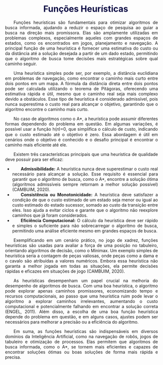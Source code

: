 <div style="text-indent: 2em; text-align: justify;">

<h1 style="color: #070743; font-weight: bold; text-align: center">Funções Heurísticas</h1> 

<p>Funções heurísticas são fundamentais para otimizar algoritmos de busca informada, ajudando a reduzir o espaço de pesquisa ao guiar a busca na direção mais promissora. Elas são amplamente utilizadas em problemas complexos, especialmente aqueles com grandes espaços de estados, como os encontrados em jogos, planejamento e navegação. A principal função de uma heurística é fornecer uma estimativa do custo ou da distância até a solução desejada a partir de um dado estado, permitindo que o algoritmo de busca tome decisões mais estratégicas sobre qual caminho seguir.</p>

<p>Uma heurística simples pode ser, por exemplo, a distância euclidiana em problemas de navegação, como encontrar o caminho mais curto entre dois pontos em um mapa. A fórmula da distância direta entre dois pontos pode ser calculada utilizando o teorema de Pitágoras, oferecendo uma estimativa rápida e útil, mesmo que o caminho real seja mais complexo devido a obstáculos. Esse tipo de heurística é considerado admissível, pois nunca superestima o custo real para alcançar o objetivo, garantindo que o algoritmo encontre o caminho mais curto.</p>

<p>No caso de algoritmos como o A*, a heurística pode assumir diferentes formas dependendo do problema em questão. Em algumas variações, é possível usar a função h(𝑛)=0, que simplifica o cálculo de custo, indicando que o custo estimado até o objetivo é zero. Essa abordagem é útil em cenários onde o objetivo é conhecido e o desafio principal é encontrar o caminho mais eficiente até ele.</p>

Existem três características principais que uma heurística de qualidade deve possuir para ser eficaz:

<ul>
    <li><strong>Admissibilidade:</strong> A heurística nunca deve superestimar o custo real necessário para alcançar a solução. Esse requisito é essencial para garantir que o algoritmo de busca, como o A*, encontre a solução ótima (algoritmos admissíveis sempre retornam a melhor solução possível) (CAMBUIM, 2020).
    <li><strong>Consistência ou Monotonicidade:</strong> A heurística deve satisfazer a condição de que o custo estimado de um estado seja menor ou igual ao custo estimado do estado sucessor, somado ao custo da transição entre eles. Isso ajuda a evitar ciclos e garante que o algoritmo não reexplore caminhos que já foram considerados.
    <li><strong>Eficiência Computacional:</strong> O cálculo da heurística deve ser rápido e simples o suficiente para não sobrecarregar o algoritmo de busca, permitindo uma análise eficiente mesmo em grandes espaços de busca.
</ul>

<p>Exemplificando em um cenário prático, no jogo de xadrez, funções heurísticas são usadas para avaliar a força de uma posição no tabuleiro, orientando algoritmos de decisão, como o Minimax. Um exemplo simples de heurística seria a contagem de peças valiosas, onde peças como a dama e o cavalo são atribuídas a valores numéricos. Embora essa heurística não garanta a melhor jogada em todas as situações, ela permite decisões rápidas e eficazes em situações de jogo (CAMBUIM, 2020).</p>

<p>As heurísticas desempenham um papel crucial na melhoria do desempenho de algoritmos de busca. Com uma boa heurística, o algoritmo pode explorar apenas caminhos promissores, economizando tempo e recursos computacionais, ao passo que uma heurística ruim pode levar o algoritmo a explorar caminhos irrelevantes, aumentando o custo computacional e potencialmente falhando em encontrar a solução correta (ENGEL, 2011). Além disso, a escolha de uma boa função heurística depende do problema em questão, e em alguns casos, ajustes podem ser necessários para melhorar a precisão ou a eficiência do algoritmo.</p>

<p>Em suma, as funções heurísticas são indispensáveis em diversos domínios da Inteligência Artificial, como na navegação de robôs, jogos de tabuleiro e otimização de processos. Elas permitem que algoritmos de busca informada, como o A*, se tornem mais eficientes e capazes de encontrar soluções ótimas ou boas soluções de forma mais rápida e precisa.</p>





